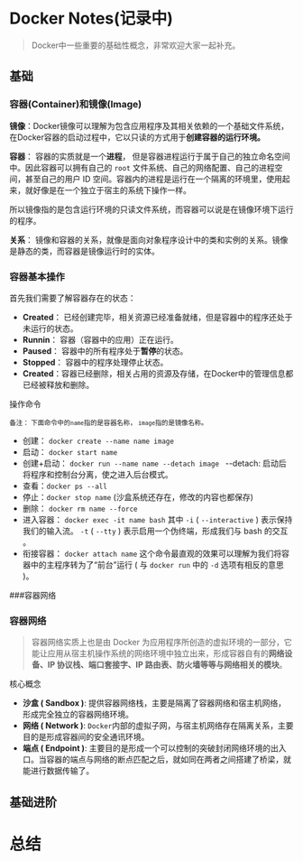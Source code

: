 # Docker Notes(记录中)

> Docker中一些重要的基础性概念，非常欢迎大家一起补充。

## 基础

### 容器(Container)和镜像(Image)

**镜像**：Docker镜像可以理解为包含应用程序及其相关依赖的一个基础文件系统，在Docker容器的启动过程中，它以只读的方式用于**创建容器的运行环境。**

**容器**： 容器的实质就是一个**进程**， 但是容器进程运行于属于自己的独立命名空间中。因此容器可以拥有自己的 `root` 文件系统、自己的网络配置、自己的进程空间，甚至自己的用户 ID 空间。容器内的进程是运行在一个隔离的环境里，使用起来，就好像是在一个独立于宿主的系统下操作一样。

所以镜像指的是包含运行环境的只读文件系统，而容器可以说是在镜像环境下运行的程序。

**关系**： 镜像和容器的关系，就像是面向对象程序设计中的类和实例的关系。镜像是静态的类，而容器是镜像运行时的实体。

### 容器基本操作

首先我们需要了解容器存在的状态：

- **Created**： 已经创建完毕，相关资源已经准备就绪，但是容器中的程序还处于未运行的状态。
- **Runnin**： 容器（容器中的应用）正在运行。
- **Paused**： 容器中的所有程序处于**暂停**的状态。
- **Stopped**： 容器中的程序处理停止状态。
- **Created**：容器已经删除，相关占用的资源及存储，在Docker中的管理信息都已经被释放和删除。

操作命令

<small>备注： 下面命令中的`name`指的是容器名称， `image`指的是镜像名称。</small>

- 创建： `docker create --name name image`
- 启动： `docker start name`
- 创建+启动： `docker run --name name --detach image `   --detach: 启动后将程序和控制台分离，使之进入后台模式。
- 查看：`docker ps --all` 
- 停止：`docker stop name` (沙盒系统还存在，修改的内容也都保存)
- 删除： `docker rm name --force`
- 进入容器： `docker exec -it name bash`   其中 `-i` ( `--interactive` ) 表示保持我们的输入流。 `-t` ( `--tty` ) 表示启用一个伪终端，形成我们与 bash 的交互 。
- 衔接容器： `docker attach name` 这个命令最直观的效果可以理解为我们将容器中的主程序转为了“前台”运行 ( 与 `docker run` 中的 `-d` 选项有相反的意思 )。



###容器网络

### 容器网络

> 容器网络实质上也是由 Docker 为应用程序所创造的虚拟环境的一部分，它能让应用从宿主机操作系统的网络环境中独立出来，形成容器自有的**网络设备、IP 协议栈、端口套接字、IP 路由表、防火墙等等与网络相关的模块**。

核心概念

- **沙盒 ( Sandbox )**: 提供容器网络栈，主要是隔离了容器网络和宿主机网络，形成完全独立的容器网络环境。
- **网络 ( Network )**: `Docker`内部的虚拟子网，与宿主机网络存在隔离关系，主要目的是形成容器间的安全通讯环境。
- **端点 ( Endpoint )**: 主要目的是形成一个可以控制的突破封闭网络环境的出入口。当容器的端点与网络的断点匹配之后，就如同在两者之间搭建了桥梁，就能进行数据传输了。





## 基础进阶

# 总结

